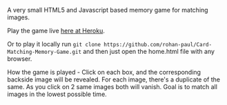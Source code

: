 A very small HTML5 and Javascript based memory game for matching images.

Play the game live [here at Heroku](https://immense-beach-69325.herokuapp.com/).

Or to play it locally run ``git clone https://github.com/rohan-paul/Card-Matching-Memory-Game.git`` and then just open the home.html file with any browser.

How the game is played - Click on each box, and the corresponding backside image will be revealed. For each image, there's a duplicate of the same. As you click on 2 same images both will vanish. Goal is to match all images in the lowest possible time.
